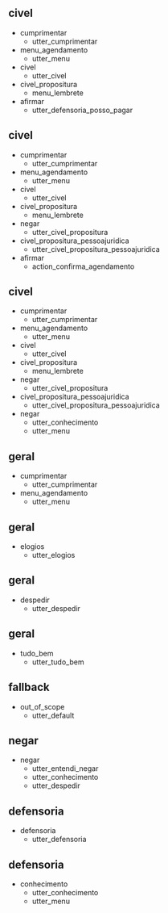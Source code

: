 ## civel
* cumprimentar
    - utter_cumprimentar
* menu_agendamento
    - utter_menu
* civel
    - utter_civel
* civel_propositura
    - menu_lembrete
* afirmar
    - utter_defensoria_posso_pagar

## civel
* cumprimentar
    - utter_cumprimentar
* menu_agendamento
    - utter_menu
* civel
    - utter_civel
* civel_propositura
    - menu_lembrete
* negar
    - utter_civel_propositura
* civel_propositura_pessoajuridica
    - utter_civel_propositura_pessoajuridica
* afirmar
    - action_confirma_agendamento

## civel
* cumprimentar
    - utter_cumprimentar
* menu_agendamento
    - utter_menu
* civel
    - utter_civel
* civel_propositura
    - menu_lembrete
* negar
    - utter_civel_propositura
* civel_propositura_pessoajuridica
    - utter_civel_propositura_pessoajuridica
* negar 
    - utter_conhecimento
    - utter_menu

## geral
* cumprimentar
    - utter_cumprimentar
* menu_agendamento
    - utter_menu

## geral
* elogios
    - utter_elogios

## geral
* despedir
    - utter_despedir

## geral
* tudo_bem
    - utter_tudo_bem

## fallback
* out_of_scope
    - utter_default

## negar
* negar
    - utter_entendi_negar
    - utter_conhecimento
    - utter_despedir

## defensoria
* defensoria
    - utter_defensoria

## defensoria
* conhecimento
    - utter_conhecimento
    - utter_menu
